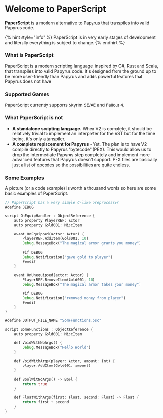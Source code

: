 # Welcome to PaperScript

**PaperScript** is a modern alternative to [Papyrus](https://ck.uesp.net/wiki/Category:Papyrus) that transpiles into valid Papyrus code.

{% hint style="info" %}
PaperScript is in very early stages of development and literally everything is subject to change.
{% endhint %}

### What is PaperScript

PaperScript is a modern scripting language, inspired by C#, Rust and Scala, that transpiles into valid Papyrus code. It's designed from the ground up to be more user-friendly than Papyrus and adds powerful features that Papyrus does not have

### Supported Games

PaperScript currently supports Skyrim SE/AE and Fallout 4.

### What PaperScript is not

* **A standalone scripting language.** When V2 is complete, it should be relatively trivial to implement an interpreter for the AST but for the time being, it's only a tanspiler.
* **A complete replacement for Papyrus** - Yet. The plan is to have V2 compile directly to Papyrus "bytecode" (PEX). This would allow us to drop the intermediate Papyrus step completely and implement more advanced features that Papyrus doesn't support. PEX files are basically just a list of opcodes so the possibilities are quite endless.

### Some Examples

A picture (or a code example) is worth a thousand words so here are some basic examples of PaperScript.

```rust
// PaperScript has a very simple C-like preprocessor
#define DEBUG

script OnEquipHandler : ObjectReference {
    auto property PlayerREF: Actor
    auto property Gold001: MiscItem
    
    event OnEquipped(actor: Actor) {
        PlayerREF.AddItem(Gold001, 10)
        Debug.MessageBox("The magical armor grants you money")
        
        #if DEBUG
        Debug.Notification("gave gold to player")
        #endif
    }
    
    event OnUnequipped(actor: Actor) {
        PlayerREF.RemoveItem(Gold001, 10)
        Debug.MessageBox("The magical armor takes your money")
        
        #if DEBUG
        Debug.Notification("removed money from player")
        #endif
    }
}
```

```rust
#define OUTPUT_FILE_NAME "SomeFunctions.psc"

script SomeFunctions : ObjectReference {
    auto property Gold001: MiscItem

    def VoidWithNoArgs() {
        Debug.MessageBox("Hello World")
    }
    
    def VoidWithArgs(player: Actor, amount: Int) {
        player.AddItem(Gold001, amount)
    }
    
    def BoolWitNoArgs() -> Bool {
        return true
    }
    
    def FloatWithArgs(first: Float, second: Float) -> Float {
        return first + second
    }
}
```
